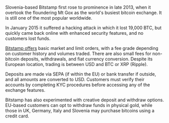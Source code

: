 Slovenia-based Bitstamp first rose to prominence in late 2013, when it overtook the floundering Mt Gox as the world's busiest bitcoin exchange. It is still one of the most popular worldwide.

In January 2015 it suffered a hacking attack in which it lost 19,000 BTC, but quickly came back online with enhanced security features, and no customers lost funds. 

[Bitstamp offers](https://www.bitstamp.net/faq/) basic market and limit orders, with a fee grade depending on customer history and volumes traded. There are also small fees for non-bitcoin deposits, withdrawals, and fiat currency conversion. Despite its European location, trading is between USD and BTC or XRP (Ripple). 

Deposits are made via SEPA (if within the EU) or bank transfer if outside, and all amounts are converted to USD. Customers must verify their accounts by completing KYC procedures before accessing any of the exchange features.

Bitstamp has also experimented with creative deposit and withdraw options. EU-based customers can opt to withdraw funds in physical gold, while those in UK, Germany, Italy and Slovenia may purchase bitcoins using a credit card.
